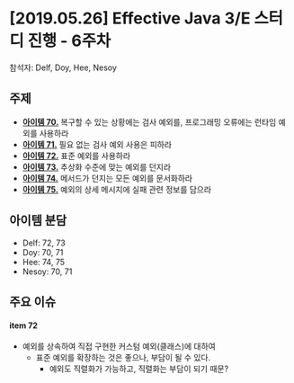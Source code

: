 # [2019.05.26] Effective Java 3/E 스터디 진행 - 6주차
참석자: Delf, Doy, Hee, Nesoy
## 주제
- [**아이템 70.**](../chapter10/item70.md) 복구할 수 있는 상황에는 검사 예외를, 프로그래밍 오류에는 런타임 예외를 사용하라 
- [**아이템 71.**](../chapter10/item71.md) 필요 없는 검사 예외 사용은 피하라 
- [**아이템 72.**](../chapter10/item72.md) 표준 예외를 사용하라 
- [**아이템 73.**](../chapter10/item73.md) 추상화 수준에 맞는 예외를 던지라 
- [**아이템 74.**](../chapter10/item74.md) 메서드가 던지는 모든 예외를 문서화하라 
- [**아이템 75.**](../chapter10/item75.md) 예외의 상세 메시지에 실패 관련 정보를 담으라 

## 아이템 분담
- Delf: 72, 73
- Doy: 70, 71
- Hee: 74, 75
- Nesoy: 70, 71

## 주요 이슈

#### item 72
- 예외를 상속하여 직접 구현한 커스텀 예외(클래스)에 대하여
  - 표준 예외를 확장하는 것은 좋으나, 부담이 될 수 있다.
    - 예외도 직렬화가 가능하고, 직렬화는 부담이 되기 때문?

